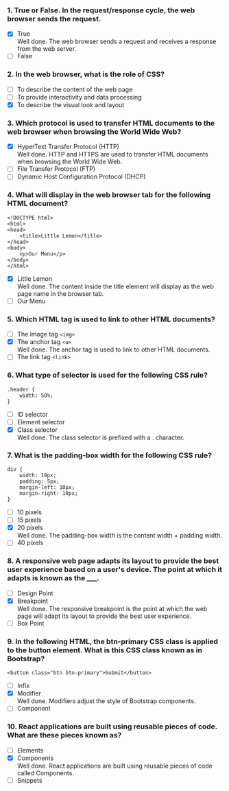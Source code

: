 ### 1. True or False. In the request/response cycle, the web browser sends the request.

- [x] True <br>
      Well done. The web browser sends a request and receives a response from the web server.
- [ ] False

### 2. In the web browser, what is the role of CSS?

- [ ] To describe the content of the web page
- [ ] To provide interactivity and data processing
- [x] To describe the visual look and layout

### 3. Which protocol is used to transfer HTML documents to the web browser when browsing the World Wide Web?

- [x] HyperText Transfer Protocol (HTTP) <br>
      Well done. HTTP and HTTPS are used to transfer HTML documents when browsing the World Wide Web.
- [ ] File Transfer Protocol (FTP)
- [ ] Dynamic Host Configuration Protocol (DHCP)

### 4. What will display in the web browser tab for the following HTML document?

```
<!DOCTYPE html>
<html>
<head>
    <title>Little Lemon</title>
</head>
<body>
    <p>Our Menu</p>
</body>
</html>
```

- [x] Little Lemon <br>
      Well done. The content inside the title element will display as the web page name in the browser tab.
- [ ] Our Menu

### 5. Which HTML tag is used to link to other HTML documents?

- [ ] The image tag `<img>`
- [x] The anchor tag `<a>` <br>
      Well done. The anchor tag is used to link to other HTML documents.
- [ ] The link tag `<link>`

### 6. What type of selector is used for the following CSS rule?

```
.header {
    width: 50%;
}
```

- [ ] ID selector
- [ ] Element selector
- [x] Class selector <br>
      Well done. The class selector is prefixed with a . character.

### 7. What is the padding-box width for the following CSS rule?

```
div {
    width: 10px;
    padding: 5px;
    margin-left: 10px;
    margin-right: 10px;
}
```

- [ ] 10 pixels
- [ ] 15 pixels
- [x] 20 pixels <br>
      Well done. The padding-box width is the content width + padding width.
- [ ] 40 pixels

### 8. A responsive web page adapts its layout to provide the best user experience based on a user's device. The point at which it adapts is known as the \_\_\_.

- [ ] Design Point
- [x] Breakpoint <br>
      Well done. The responsive breakpoint is the point at which the web page will adapt its layout to provide the best user experience.
- [ ] Box Point

### 9. In the following HTML, the btn-primary CSS class is applied to the button element. What is this CSS class known as in Bootstrap?

```
<button class="btn btn-primary">Submit</button>
```

- [ ] Infix
- [x] Modifier <br>
      Well done. Modifiers adjust the style of Bootstrap components.
- [ ] Component

### 10. React applications are built using reusable pieces of code. What are these pieces known as?

- [ ] Elements
- [x] Components <br>
      Well done. React applications are built using reusable pieces of code called Components.
- [ ] Snippets
